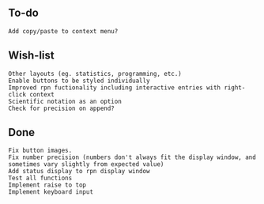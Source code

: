 To-do
-----
    Add copy/paste to context menu?

Wish-list
---------
    Other layouts (eg. statistics, programming, etc.)
    Enable buttons to be styled individually
    Improved rpn fuctionality including interactive entries with right-click context
    Scientific notation as an option
    Check for precision on append?

Done
----
    Fix button images.
    Fix number precision (numbers don't always fit the display window, and sometimes vary slightly from expected value)
    Add status display to rpn display window
    Test all functions
    Implement raise to top
    Implement keyboard input
